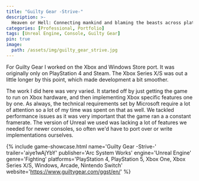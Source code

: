 ```yaml
---
title: "Guilty Gear -Strive-"
description: >-
  Heaven or Hell: Connecting mankind and blaming the beasts across platforms.
categories: [Professional, Portfolio]
tags: [Unreal Engine, Console, Guilty Gear]
pin: true
image:
  path: /assets/img/guilty_gear_strive.jpg
---
```


For Guilty Gear I worked on the Xbox and Windows Store port. It was originally only on PlayStation 4 and Steam. The Xbox Series X/S was out a little longer by this point, which made development a bit smoother.

The work I did here was very varied. It started off by just getting the game to run on Xbox hardware, and then implementing Xbox specific features one by one. As always, the technical requirements set by Microsoft require a lot of attention so 
a lot of my time was spent on that as well. We tackled performance issues as it was very important that the game ran a a constant framerate. The version of Unreal we used was lacking a lot of features we needed for newer consoles, so often we'd have to port over or write implementations ourselves.


{% include game-showcase.html 
  name='Guilty Gear -Strive-' 
  trailer='aiye1wAjYbY'
  publisher='Arc System Works'
  engine='Unreal Engine'
  genre='Fighting'
  platforms='PlayStation 4, PlayStation 5, Xbox One, Xbox Series X/S, Windows, Arcade, Nintendo Switch'
  website='https://www.guiltygear.com/ggst/en/'
%}
